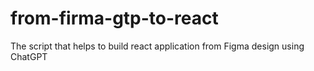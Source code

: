 # from-firma-gtp-to-react
The script that helps to build react application from Figma design using ChatGPT
